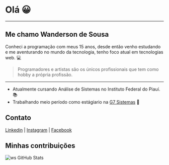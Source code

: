 # Olá :grinning:

---

## Me chamo Wanderson de Sousa

Conheci a programação com meus 15 anos, desde então venho estudando e me aventurando no mundo da tecnologia, tenho foco atual em tecnologias web. :computer:

>Programadores e artistas são os únicos profissionais que tem como hobby a própria profissão.


--- 
* Atualmente cursando Análise de Sistemas no Instituto Federal do Piauí. :books:
* Trabalhando meio período como estágiario na [G7 Sistemas](https://www.g7sistemas.srv.br/) :office:

## Contato

[Linkedin](https://www.linkedin.com/in/wanderson-sousa) |
[Instagram](https://www.instagram.com/wander_dev) |
[Facebook](https://www.facebook.com/profile.php?id=100027873699241) 

## Minhas contribuições
![ws GitHub Stats](https://github-readme-stats.vercel.app/api?username=wandersonsousa&hide=["stars"]&show_icons=true)
